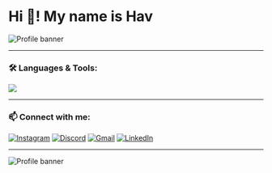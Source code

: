 # Hi 👋! My name is Hav

  ![Profile banner](https://64.media.tumblr.com/ef7a494273f0bac913132a47a1d5fd99/e0f822a0aa2459a4-82/s540x810/717de7bbab583d5da8386594e599f9d4da88f0f4.gif)



---

### 🛠️ Languages & Tools:
<img src="https://skillicons.dev/icons?i=ts,react,html,css,js,c,cpp,vscode,postgres,mysql,java,spring" />

---

### 📫 Connect with me:
[![Instagram](https://img.shields.io/badge/Instagram-E4405F?style=for-the-badge&logo=instagram&logoColor=white)](your-instagram-link)
[![Discord](https://img.shields.io/badge/Discord-5865F2?style=for-the-badge&logo=discord&logoColor=white)](your-discord-link)
[![Gmail](https://img.shields.io/badge/Gmail-D14836?style=for-the-badge&logo=gmail&logoColor=white)](mailto:your-email@gmail.com)
[![LinkedIn](https://img.shields.io/badge/LinkedIn-blue?style=for-the-badge&logo=linkedin&logoColor=white)](your-linkedin-link)

---
![Profile banner](https://64.media.tumblr.com/ef7a494273f0bac913132a47a1d5fd99/e0f822a0aa2459a4-82/s540x810/717de7bbab583d5da8386594e599f9d4da88f0f4.gif)


